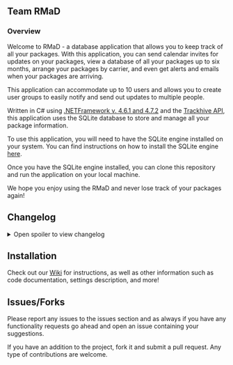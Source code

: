 ## Team RMaD
### Overview

Welcome to RMaD - a database application that allows you to keep track of all your packages. With this application, you can send calendar invites for updates on your packages, view a database of all your packages up to six months, arrange your packages by carrier, and even get alerts and emails when your packages are arriving.

This application can accommodate up to 10 users and allows you to create user groups to easily notify and send out updates to multiple people.

Written in C# using [.NETFramework v. 4.6.1 and 4.7.2](https://dotnet.microsoft.com/en-us/download/visual-studio-sdks?cid=getdotnetsdk) and the [Trackhive API](https://www.trackhive.co/), this application uses the SQLite database to store and manage all your package information.

To use this application, you will need to have the SQLite engine installed on your system. You can find instructions on how to install the SQLite engine [here](https://github.com/CSC-470-Project/RMaD/wiki/Documentation#database).

Once you have the SQLite engine installed, you can clone this repository and run the application on your local machine.

We hope you enjoy using the RMaD and never lose track of your packages again!


## Changelog

<details> 
  <summary>Open spoiler to view changelog </summary>
  
### 1.0.0
- Initial release.
</details>


## Installation
Check out our [Wiki](https://github.com/scriptkittie/RMaD/wiki/Installation) for instructions, as well as other information such as code documentation, settings description, and more!

## Issues/Forks
Please report any issues to the issues section and as always if you have any functionality requests go ahead and open an issue containing your suggestions.

If you have an addition to the project, fork it and submit a pull request. Any type of contributions are welcome.
